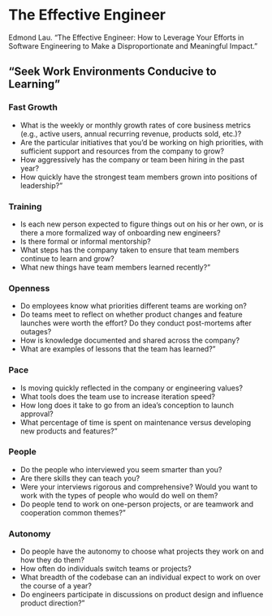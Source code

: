 # The Effective Engineer

Edmond Lau. “The Effective Engineer: How to Leverage Your Efforts in Software Engineering to Make a Disproportionate and Meaningful Impact.”

## “Seek Work Environments Conducive to Learning”  

### Fast Growth

- What is the weekly or monthly growth rates of core business metrics (e.g., active users, annual recurring revenue, products sold, etc.)?
- Are the particular initiatives that you’d be working on high priorities, with sufficient support and resources from the company to grow?
- How aggressively has the company or team been hiring in the past year?
- How quickly have the strongest team members grown into positions of leadership?”

### Training

- Is each new person expected to figure things out on his or her own, or is there a more formalized way of onboarding new engineers?
- Is there formal or informal mentorship?
- What steps has the company taken to ensure that team members continue to learn and grow?
- What new things have team members learned recently?”

### Openness

- Do employees know what priorities different teams are working on?
- Do teams meet to reflect on whether product changes and feature launches were worth the effort? Do they conduct post-mortems after outages?
- How is knowledge documented and shared across the company?
- What are examples of lessons that the team has learned?”

### Pace

- Is moving quickly reflected in the company or engineering values?
- What tools does the team use to increase iteration speed?
- How long does it take to go from an idea’s conception to launch approval?
- What percentage of time is spent on maintenance versus developing new products and features?”

### People

- Do the people who interviewed you seem smarter than you?
- Are there skills they can teach you?
- Were your interviews rigorous and comprehensive? Would you want to work with the types of people who would do well on them?
- Do people tend to work on one-person projects, or are teamwork and cooperation common themes?”

### Autonomy

- Do people have the autonomy to choose what projects they work on and how they do them?
- How often do individuals switch teams or projects?
- What breadth of the codebase can an individual expect to work on over the course of a year?
- Do engineers participate in discussions on product design and influence product direction?”
